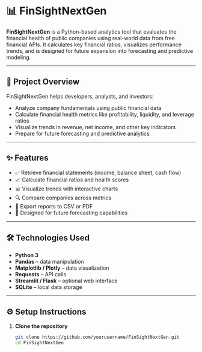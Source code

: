 # 📊 FinSightNextGen

**FinSightNextGen** is a Python-based analytics tool that evaluates the financial health of public companies using real-world data from free financial APIs. It calculates key financial ratios, visualizes performance trends, and is designed for future expansion into forecasting and predictive modeling.

---

## 🚀 Project Overview

FinSightNextGen helps developers, analysts, and investors:
- Analyze company fundamentals using public financial data
- Calculate financial health metrics like profitability, liquidity, and leverage ratios
- Visualize trends in revenue, net income, and other key indicators
- Prepare for future forecasting and predictive analytics

---

## ✨ Features

- ✅ Retrieve financial statements (income, balance sheet, cash flow)
- 📈 Calculate financial ratios and health scores
- 📊 Visualize trends with interactive charts
- 🔍 Compare companies across metrics
- 💾 Export reports to CSV or PDF
- 🔮 Designed for future forecasting capabilities

---

## 🛠️ Technologies Used

- **Python 3**
- **Pandas** – data manipulation
- **Matplotlib / Plotly** – data visualization
- **Requests** – API calls
- **Streamlit / Flask** – optional web interface
- **SQLite** – local data storage

---

## ⚙️ Setup Instructions

1. **Clone the repository**
   ```bash
   git clone https://github.com/yourusername/FinSightNextGen.git
   cd FinSightNextGen
   ```
